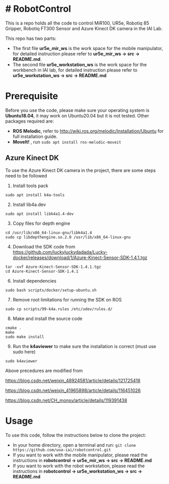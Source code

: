 ﻿# # RobotControl

This is a repo holds all the code to control MiR100, UR5e, Robotiq 85 Gripper, Robotiq FT300 Sensor and Azure Kinect DK camera in the IAI Lab.

This repo has two parts:
- The first file **ur5e_mir_ws** is the work space for the mobile manipulator, for detailed instruction please refer to **ur5e_mir_ws -> src -> README.md**. 
- The second file **ur5e_workstation_ws**  is the work space for the workbench in IAI lab, for detailed instruction please refer to **ur5e_workstation_ws -> src -> README.md**

# Prerequisite

Before you use the code, please make sure your operating system is **Ubuntu18.04**, it may work on Ubuntu20.04 but it is not tested. Other packages required are:
 - **ROS Melodic**, refer to http://wiki.ros.org/melodic/Installation/Ubuntu for full installation guide.
 - **MoveIt!** , run ```sudo apt install ros-melodic-moveit```
 
## Azure Kinect DK
To use the Azure Kinect DK camera in the project, there are some steps need to be followed
1.  Install tools pack
```
sudo apt install k4a-tools
```
2. Install lib4a.dev
```
sudo apt install libk4a1.4-dev
```
3. Copy files for depth engine
```
cd /usr/lib/x86_64-linux-gnu/libk4a1.4
sudo cp libdepthengine.so.2.0 /usr/lib/x86_64-linux-gnu
```
4. Download the  SDK code from https://github.com/luckyluckydadada/Lucky-docker/releases/download/1/Azure-Kinect-Sensor-SDK-1.4.1.tgz
```
tar -xvf Azure-Kinect-Sensor-SDK-1.4.1.tgz
cd Azure-Kinect-Sensor-SDK-1.4.1
```
6. Install dependencies
```
sudo bash scripts/docker/setup-ubuntu.sh
```
7. Remove root limitations for running the SDK on ROS
```
sudo cp scripts/99-k4a.rules /etc/udev/rules.d/
```
8. Make and install the source code
```
cmake .
make
sudo make install
```
9. Run the **k4aviewer** to make sure the installation is correct (must use sudo here)
```
sudo k4aviewer
```

Above precedures are modified from

https://blog.csdn.net/weixin_48924581/article/details/121725418

https://blog.csdn.net/weixin_41965898/article/details/116451026

https://blog.csdn.net/CH_monsy/article/details/119391438

# Usage

To use this code, follow the instructions below to clone the project:
 - In your home directory, open a terminal and run:
 ```git clone https://github.com/uoa-iai/robotcontrol.git```
 - If you want to work with the mobile manipulator, please read the instructions in **robotcontrol -> ur5e_mir_ws -> src -> README.md**
 - If you want to work with the robot workstation, please read the instructions in **robotcontrol -> ur5e_workstation_ws -> src -> README.md**
